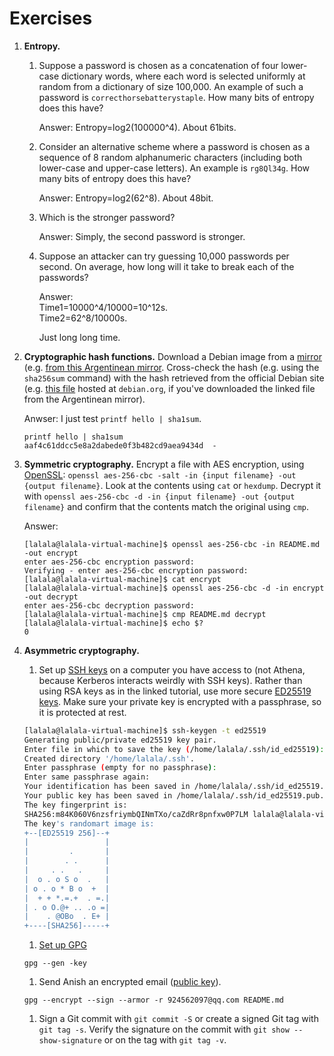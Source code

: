 # Exercises

1. **Entropy.**
    1. Suppose a password is chosen as a concatenation of four lower-case
       dictionary words, where each word is selected uniformly at random from a
       dictionary of size 100,000. An example of such a password is
       `correcthorsebatterystaple`. How many bits of entropy does this have?
       
       Answer: Entropy=log2(100000^4). About 61bits.
       
    1. Consider an alternative scheme where a password is chosen as a sequence
       of 8 random alphanumeric characters (including both lower-case and
       upper-case letters). An example is `rg8Ql34g`. How many bits of entropy
       does this have?
       
       Answer: Entropy=log2(62^8). About 48bit.
       
    1. Which is the stronger password?
        
       Answer: Simply, the second password is stronger.
       
    1. Suppose an attacker can try guessing 10,000 passwords per second. On
       average, how long will it take to break each of the passwords?
       
       Answer:  
       Time1=10000^4/10000=10^12s.  
       Time2=62^8/10000s.
                    
       Just long long time.
1. **Cryptographic hash functions.** Download a Debian image from a
   [mirror](https://www.debian.org/CD/http-ftp/) (e.g. [from this Argentinean
   mirror](http://debian.xfree.com.ar/debian-cd/current/amd64/iso-cd/).
   Cross-check the hash (e.g. using the `sha256sum` command) with the hash
   retrieved from the official Debian site (e.g. [this
   file](https://cdimage.debian.org/debian-cd/current/amd64/iso-cd/SHA256SUMS)
   hosted at `debian.org`, if you've downloaded the linked file from the
   Argentinean mirror).
   
   Anwser: I just test `printf hello | sha1sum`.
   ```hash
   printf hello | sha1sum
   aaf4c61ddcc5e8a2dabede0f3b482cd9aea9434d  -
   ```
1. **Symmetric cryptography.** Encrypt a file with AES encryption, using
   [OpenSSL](https://www.openssl.org/): `openssl aes-256-cbc -salt -in {input
   filename} -out {output filename}`. Look at the contents using `cat` or
   `hexdump`. Decrypt it with `openssl aes-256-cbc -d -in {input filename} -out
   {output filename}` and confirm that the contents match the original using
   `cmp`.
   
   Answer:
   ```hash
   [lalala@lalala-virtual-machine]$ openssl aes-256-cbc -in README.md -out encrypt
   enter aes-256-cbc encryption password:
   Verifying - enter aes-256-cbc encryption password:
   [lalala@lalala-virtual-machine]$ cat encrypt
   [lalala@lalala-virtual-machine]$ openssl aes-256-cbc -d -in encrypt -out decrypt
   enter aes-256-cbc decryption password:
   [lalala@lalala-virtual-machine]$ cmp README.md decrypt
   [lalala@lalala-virtual-machine]$ echo $?
   0
   ```
   
1. **Asymmetric cryptography.**
    1. Set up [SSH
       keys](https://www.digitalocean.com/community/tutorials/how-to-set-up-ssh-keys--2)
       on a computer you have access to (not Athena, because Kerberos interacts
       weirdly with SSH keys). Rather than using RSA keys as in the linked
       tutorial, use more secure [ED25519
       keys](https://wiki.archlinux.org/index.php/SSH_keys#Ed25519). Make sure
       your private key is encrypted with a passphrase, so it is protected at
       rest.
    ```bash
    [lalala@lalala-virtual-machine]$ ssh-keygen -t ed25519
    Generating public/private ed25519 key pair.
    Enter file in which to save the key (/home/lalala/.ssh/id_ed25519):      
    Created directory '/home/lalala/.ssh'.
    Enter passphrase (empty for no passphrase): 
    Enter same passphrase again: 
    Your identification has been saved in /home/lalala/.ssh/id_ed25519.
    Your public key has been saved in /home/lalala/.ssh/id_ed25519.pub.
    The key fingerprint is:
    SHA256:m84K060V6nzsfriymbQINmTXo/caZdRr8pnfxw0P7LM lalala@lalala-virtual-machine
    The key's randomart image is:
    +--[ED25519 256]--+
    |                 |
    |         .       |
    |        . .      |
    |     . .   .     |
    |  o . o S o  .   |
    | o . o * B o  +  |
    |  + + *.=.+  . =.|
    | . o O.@+ .. .o =|
    |    . @OBo  . E+ |
    +----[SHA256]-----+
    ```
    1. [Set up GPG](https://www.digitalocean.com/community/tutorials/how-to-use-gpg-to-encrypt-and-sign-messages)
    
    `gpg --gen -key`
    
    1. Send Anish an encrypted email ([public key](https://keybase.io/anish)).
    
    `gpg --encrypt --sign --armor -r 924562097@qq.com README.md`

    1. Sign a Git commit with `git commit -S` or create a signed Git tag with
       `git tag -s`. Verify the signature on the commit with `git show
       --show-signature` or on the tag with `git tag -v`.
